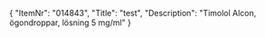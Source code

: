 {
  "ItemNr": "014843",
  "Title": "test",
  "Description": "Timolol Alcon, ögondroppar, lösning 5 mg/ml"
}